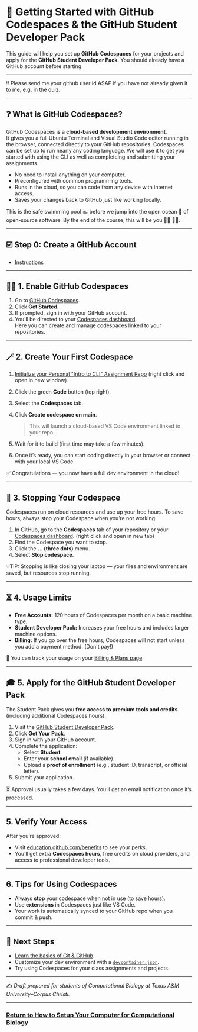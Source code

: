 # 🚀 Getting Started with GitHub Codespaces & the GitHub Student Developer Pack

This guide will help you set up **GitHub Codespaces** for your projects and apply for the **GitHub Student Developer Pack**. You should already have a GitHub account before starting.

---

:bangbang: Please send me your github user id ASAP if you have not already given it to me, e.g. in the quiz. 

---

## ❓ What is GitHub Codespaces?  

GitHub Codespaces is a **cloud-based development environment**.  
It gives you a full Ubuntu Terminal and Visual Studio Code editor running in the browser, connected directly to your GitHub repositories. Codespaces can be set up to run nearly any coding language. We will use it to get you started with using the CLI as well as completeing and submitting your assignments.

- No need to install anything on your computer.  
- Preconfigured with common programming tools.  
- Runs in the cloud, so you can code from any device with internet access.  
- Saves your changes back to GitHub just like working locally.

This is the safe swimming pool :swimmer: before we jump into the open ocean :ocean: of open-source software.  By the end of the course, this will be you :surfing_woman: :surfing_man:.

---

## ☑️ Step 0: Create a GitHub Account 
- [Instructions](howto_github_acct.md) 

---

## :weight_lifting_woman: 1. Enable GitHub Codespaces

1. Go to [GitHub Codespaces](https://github.com/features/codespaces).
2. Click **Get Started**.
3. If prompted, sign in with your GitHub account.
4. You’ll be directed to your [Codespaces dashboard](https://github.com/codespaces).  
   Here you can create and manage codespaces linked to your repositories.

---

## :magic_wand: 2. Create Your First Codespace  	

1. [Initialize your Personal "Intro to CLI" Assignment Repo](https://classroom.github.com/a/EWxbhNfJ)  (right click and open in new window)
2. Click the green **Code** button (top right).
3. Select the **Codespaces** tab.
4. Click **Create codespace on main**.  
   > This will launch a cloud-based VS Code environment linked to your repo.

5. Wait for it to build (first time may take a few minutes).
6. Once it’s ready, you can start coding directly in your browser or connect with your local VS Code.

✅ Congratulations — you now have a full dev environment in the cloud!

---

## 🛑 3. Stopping Your Codespace

Codespaces run on cloud resources and use up your free hours. To save hours, always stop your Codespace when you’re not working.  

1. In GitHub, go to the **Codespaces** tab of your repository or your [Codespaces dashboard](https://github.com/codespaces). (right click and open in new tab)
2. Find the Codespace you want to stop.
3. Click the **… (three dots)** menu.
4. Select **Stop codespace**.  

💡TIP: Stopping is like closing your laptop — your files and environment are saved, but resources stop running.

---

## ⏳ 4. Usage Limits

- **Free Accounts:** 120 hours of Codespaces per month on a basic machine type.  
- **Student Developer Pack:** Increases your free hours and includes larger machine options.  
- **Billing:** If you go over the free hours, Codespaces will not start unless you add a payment method.  (Don't pay!)

🔎 You can track your usage on your [Billing & Plans page](https://github.com/settings/billing/summary).  

---

## 🎓 5. Apply for the GitHub Student Developer Pack 

The Student Pack gives you **free access to premium tools and credits** (including additional Codespaces hours).  

1. Visit the [GitHub Student Developer Pack](https://education.github.com/pack).
2. Click **Get Your Pack**.
3. Sign in with your GitHub account.
4. Complete the application:
   - Select **Student**.
   - Enter your **school email** (if available).
   - Upload a **proof of enrollment** (e.g., student ID, transcript, or official letter).
5. Submit your application.

⏳ Approval usually takes a few days. You’ll get an email notification once it’s processed.

---

## 5. Verify Your Access

After you’re approved:  
- Visit [education.github.com/benefits](https://education.github.com/benefits) to see your perks.  
- You’ll get extra **Codespaces hours**, free credits on cloud providers, and access to professional developer tools.

---

## 6. Tips for Using Codespaces

- Always **stop** your codespace when not in use (to save hours).  
- Use **extensions** in Codespaces just like VS Code.  
- Your work is automatically synced to your GitHub repo when you commit & push.  

---

## 📌 Next Steps

- [Learn the basics of Git & GitHub](https://docs.github.com/en/get-started/quickstart).  
- Customize your dev environment with a [`devcontainer.json`](https://docs.github.com/en/codespaces/setting-up-your-project-for-codespaces/creating-a-codespace-for-your-repository).  
- Try using Codespaces for your class assignments and projects.  

---

✍️ *Draft prepared for students of Computational Biology at Texas A&M University–Corpus Christi.*  


---

### [Return to How to Setup Your Computer for Computational Biology](https://github.com/tamucc-comp-bio/how_to/blob/main/howto_setup_computer.md)
